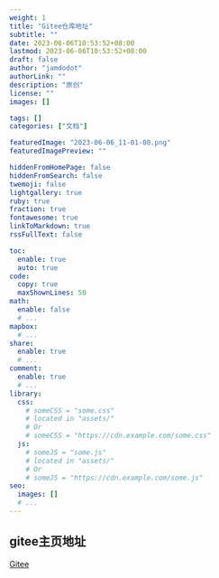 ```yaml
---
weight: 1
title: "Gitee仓库地址"
subtitle: ""
date: 2023-06-06T10:53:52+08:00
lastmod: 2023-06-06T10:53:52+08:00
draft: false
author: "jamdodot"
authorLink: ""
description: "原创"
license: ""
images: []

tags: []
categories: ["文档"]

featuredImage: "2023-06-06_11-01-00.png"
featuredImagePreview: ""

hiddenFromHomePage: false
hiddenFromSearch: false
twemoji: false
lightgallery: true
ruby: true
fraction: true
fontawesome: true
linkToMarkdown: true
rssFullText: false

toc:
  enable: true
  auto: true
code:
  copy: true
  maxShownLines: 50
math:
  enable: false
  # ...
mapbox:
  # ...
share:
  enable: true
  # ...
comment:
  enable: true
  # ...
library:
  css:
    # someCSS = "some.css"
    # located in "assets/"
    # Or
    # someCSS = "https://cdn.example.com/some.css"
  js:
    # someJS = "some.js"
    # located in "assets/"
    # Or
    # someJS = "https://cdn.example.com/some.js"
seo:
  images: []
  # ...
---
```

## gitee主页地址
[Gitee](https://gitee.com/jamdodot)

<!--more-->
